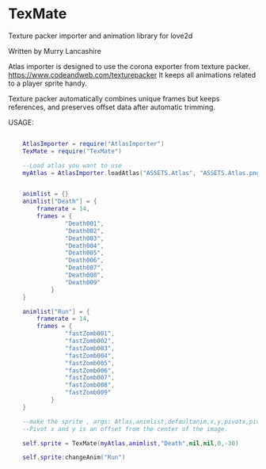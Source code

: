 # TexMate
Texture packer importer and animation library for love2d

Written by Murry Lancashire

Atlas importer is designed to use the corona exporter from texture packer. https://www.codeandweb.com/texturepacker
It keeps all animations related to a player sprite handy. 

Texture packer automatically combines unique frames but keeps references, and preserves offset data after automatic trimming. 

USAGE:

```lua

	AtlasImporter = require("AtlasImporter")
	TexMate = require("TexMate")

	--Load atlas you want to use 
	myAtlas = AtlasImporter.loadAtlas("ASSETS.Atlas", "ASSETS.Atlas.png")


	animlist = {}
	animlist["Death"] = {
		framerate = 14,
		frames = {
				"Death001",
				"Death002",
				"Death003",
				"Death004",
				"Death005",
				"Death006",
				"Death007",
				"Death008",
				"Death009"
			}
	}

	animlist["Run"] = {
		framerate = 14, 
		frames = {
				"fastZomb001",
				"fastZomb002",
				"fastZomb003",
				"fastZomb004",
				"fastZomb005",
				"fastZomb006",
				"fastZomb007",
				"fastZomb008",
				"fastZomb009"
			}
	}

	--make the sprite , args: Atlas,animlist,defaultanim,x,y,pivotx,pivoty,rot
	--Pivot x and y is an offset from the center of the image. 

	self.sprite = TexMate(myAtlas,animlist,"Death",nil,nil,0,-30)

	self.sprite:changeAnim("Run")
```
